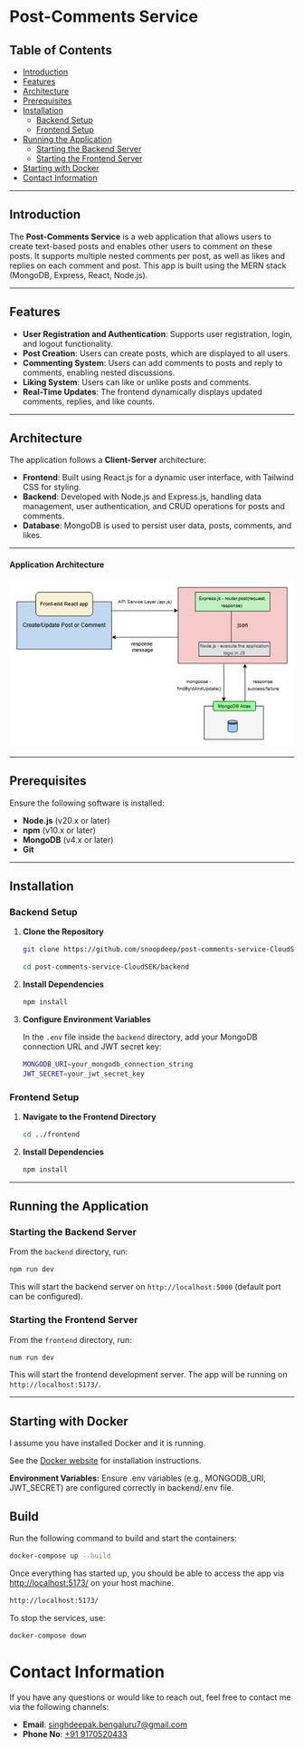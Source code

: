# Post-Comments Service

## Table of Contents

- [Introduction](#introduction)
- [Features](#features)
- [Architecture](#architecture)
- [Prerequisites](#prerequisites)
- [Installation](#installation)
  - [Backend Setup](#backend-setup)
  - [Frontend Setup](#frontend-setup)
- [Running the Application](#running-the-application)
  - [Starting the Backend Server](#starting-the-backend-server)
  - [Starting the Frontend Server](#starting-the-frontend-server)
- [Starting with Docker](#starting-with-docker)
- [Contact Information](#contact-information)

---

## Introduction

The **Post-Comments Service** is a web application that allows users to create text-based posts and enables other users to comment on these posts. It supports multiple nested comments per post, as well as likes and replies on each comment and post. This app is built using the MERN stack (MongoDB, Express, React, Node.js).

---

## Features

- **User Registration and Authentication**: Supports user registration, login, and logout functionality.
- **Post Creation**: Users can create posts, which are displayed to all users.
- **Commenting System**: Users can add comments to posts and reply to comments, enabling nested discussions.
- **Liking System**: Users can like or unlike posts and comments.
- **Real-Time Updates**: The frontend dynamically displays updated comments, replies, and like counts.

---

## Architecture

The application follows a **Client-Server** architecture:

- **Frontend**: Built using React.js for a dynamic user interface, with Tailwind CSS for styling.
- **Backend**: Developed with Node.js and Express.js, handling data management, user authentication, and CRUD operations for posts and comments.
- **Database**: MongoDB is used to persist user data, posts, comments, and likes.

---

#### Application Architecture

![Architecture Diagram](<./images/architecture.drawio%20(3).png> "Architecture Diagram")

---

## Prerequisites

Ensure the following software is installed:

- **Node.js** (v20.x or later)
- **npm** (v10.x or later)
- **MongoDB** (v4.x or later)
- **Git**

---

## Installation

### Backend Setup

1. **Clone the Repository**

   ```bash
   git clone https://github.com/snoopdeep/post-comments-service-CloudSEK.git
   ```

   ```bash
   cd post-comments-service-CloudSEK/backend
   ```

2. **Install Dependencies**

   ```bash
   npm install
   ```

3. **Configure Environment Variables**

   In the `.env` file inside the `backend` directory, add your MongoDB connection URL and JWT secret key:

   ```bash
   MONGODB_URI=your_mongodb_connection_string
   JWT_SECRET=your_jwt_secret_key
   ```

### Frontend Setup

1. **Navigate to the Frontend Directory**

   ```bash
   cd ../frontend
   ```

2. **Install Dependencies**

   ```bash
   npm install
   ```

---

## Running the Application

### Starting the Backend Server

From the `backend` directory, run:

```bash
npm run dev
```

This will start the backend server on `http://localhost:5000` (default port can be configured).

### Starting the Frontend Server

From the `frontend` directory, run:

```bash
num run dev
```

This will start the frontend development server. The app will be running on `http://localhost:5173/`.

---

## Starting with Docker

I assume you have installed Docker and it is running.

See the [Docker website](http://www.docker.io/gettingstarted/#h_installation) for installation instructions.

**Environment Variables:** Ensure .env variables (e.g., MONGODB_URI, JWT_SECRET) are configured correctly in backend/.env file.

## Build

Run the following command to build and start the containers:

```bash
docker-compose up --build
```

Once everything has started up, you should be able to access the app via [http://localhost:5173/](http://localhost:5173/) on your host machine.

```bash
http://localhost:5173/
```

To stop the services, use:

```bash
docker-compose down
```

# Contact Information

If you have any questions or would like to reach out, feel free to contact me via the following channels:

- **Email**: [singhdeepak.bengaluru7@gmail.com](mailto:singhdeepak.bengaluru7@gmail.com)
- **Phone No**: [+91 9170520433](9170520433)
